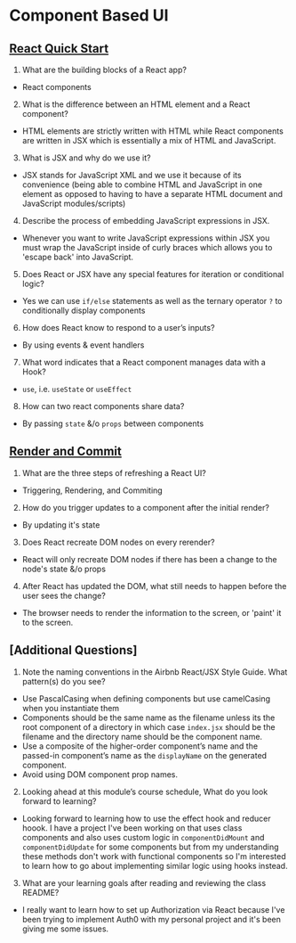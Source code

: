 # Component Based UI

## [React Quick Start](https://react.dev/learn)

1. What are the building blocks of a React app?
- React components

2. What is the difference between an HTML element and a React component?
- HTML elements are strictly written with HTML while React components are written in JSX which is essentially a mix of HTML and JavaScript.

3. What is JSX and why do we use it?
- JSX stands for JavaScript XML and we use it because of its convenience (being able to combine HTML and JavaScript in one element as opposed to having to have a separate HTML document and JavaScript modules/scripts)

4. Describe the process of embedding JavaScript expressions in JSX.
- Whenever you want to write JavaScript expressions within JSX you must wrap the JavaScript inside of curly braces which allows you to 'escape back' into JavaScript.

5. Does React or JSX have any special features for iteration or conditional logic?
- Yes we can use `if/else` statements as well as the ternary operator `?` to conditionally display components 

6. How does React know to respond to a user’s inputs?
- By using events & event handlers

7. What word indicates that a React component manages data with a Hook?
- `use`, i.e. `useState` or `useEffect`

8. How can two react components share data?
- By passing `state` &/o `props` between components

## [Render and Commit](https://react.dev/learn/render-and-commit)

1. What are the three steps of refreshing a React UI?
-  Triggering, Rendering, and Commiting

2. How do you trigger updates to a component after the initial render?
- By updating it's state

3. Does React recreate DOM nodes on every rerender?
- React will only recreate DOM nodes if there has been a change to the node's state &/o props

4. After React has updated the DOM, what still needs to happen before the user sees the change?
- The browser needs to render the information to the screen, or 'paint' it to the screen.

## [Additional Questions]

1. Note the naming conventions in the Airbnb React/JSX Style Guide. What pattern(s) do you see?
- Use PascalCasing when defining components but use camelCasing when you instantiate them
- Components should be the same name as the filename unless its the root component of a directory in which case `index.jsx` should be the filename and the directory name should be the component name.
-  Use a composite of the higher-order component’s name and the passed-in component’s name as the `displayName` on the generated component.
- Avoid using DOM component prop names.

2. Looking ahead at this module’s course schedule, What do you look forward to learning?
- Looking forward to learning how to use the effect hook and reducer hoook. I have a project I've been working on that uses class components and also uses custom logic in `componentDidMount` and `componentDidUpdate` for some components but from my understanding these methods don't work with functional components so I'm interested to learn how to go about implementing similar logic using hooks instead.

3. What are your learning goals after reading and reviewing the class README?
- I really want to learn how to set up Authorization via React because I've been trying to implement Auth0 with my personal project and it's been giving me some issues.